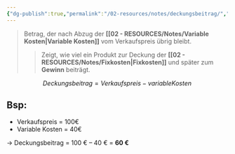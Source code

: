 ```yaml
---
{"dg-publish":true,"permalink":"/02-resources/notes/deckungsbeitrag/","tags":["BWL/formel"],"noteIcon":"","updated":"2025-09-05T10:12:28.000+02:00"}
---
```


> Betrag, der nach Abzug der **[[02 - RESOURCES/Notes/Variable Kosten\|Variable Kosten]]** vom Verkaufspreis übrig bleibt.
>>Zeigt, wie viel ein Produkt zur Deckung der **[[02 - RESOURCES/Notes/Fixkosten\|Fixkosten]]** und später zum **Gewinn** beiträgt.

$$
Deckungsbeitrag=Verkaufspreis−variable Kosten
$$
## Bsp:

- Verkaufspreis = 100€
- Variable Kosten = 40€

→ Deckungsbeitrag = 100 € – 40 € = **60 €**

